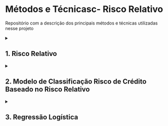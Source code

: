 # Métodos e Técnicasc- Risco Relativo
Repositório com a descrição dos principais métodos e técnicas utilizadas nesse projeto

<details>

<summary> <h2> 1. Risco Relativo </h2></summary>

Para o caso desse projeto, será analisado se, por exemplo, para uma variável como a idade, uma determinada faixa etária apresenta maior risco de inadimplência que outra, identificando se certos grupos são mais propensos a não cumprir com suas obrigações financeiras.  Esses grupos são os quartis da amostra, segmentados previamente como mostrado em **Cálculo dos quartis**: 

<details> <summary> <h4> Cálculo dos quartis </h4>  - Clique em ▶ para ver os detalhes </summary> 

****

Aqui, foi obtida a segmentação das seguintes variáveis em quartis:

**age | last_month_salary | number_dependents | total_loan | total_90_days_overdue | using lines not secured personal assets | debt_ratio**

O código utilizado para a segmentação foi o seguinte:

```sql
  SELECT *,
    NTILE(4) OVER (ORDER BY age) AS age_quartiles,
    NTILE(4) OVER (ORDER BY last_month) AS last_month_quartiles,
    NTILE(4) OVER (ORDER BY number_dependents) AS number_dependents_quartiles,
    NTILE(4) OVER (ORDER BY total_loan) AS total_loan_quartiles,
    NTILE(4) OVER (ORDER BY total_90_days_overdue) AS total_90_days_overdue_quartiles,
    NTILE(4) OVER (ORDER BY total_lines) AS total_lines_quartiles,
    NTILE(4) OVER (ORDER BY debt_ratio) AS debt_ratio_quartiles
  FROM `dados_proj3.proj3_unified_table2`
```
</details>

O cálculo do risco relativo será feito para cada quartil, conforme a fórmula:

$$𝑅𝑅_{Q_n}= \frac{\tau_{Q_n}}{\tau_{Q_x, Q_y, Q_z}}$$

Onde, 

$\tau_{Q_n}$ é a taxa de inadimplência do quartil *n*

$\tau_{Q_x, Q_y, Q_z}$ é a taxa de inadimplência dos outros quartis.

Para o cálculo de Risco Relativo no Big Query, foi utilizado o seguinte raciocínio:

$\tau_{Q_1}$ é calculado como a média da variável *default_flag* no quartil *n*. Como a variável *default_flag* tem valor 1 para inadimplentes e 0 para adimplentes, a soma dessa variável dentro do quartil 1, dividida pelo número de observações no quartil, nos dá a taxa de inadimplência para aquele grupo:

$$\tau_{Q_n}= media(\textup{default flag(Qn)})$$

e

$$\tau_{Q_x, Q_y, Q_z}= \frac{\sum (\textup{default flag}) - \Sigma (\textup{default flag (Qn)})}{N-N_{Qn}}$$

Onde,

- $\sum (\textup{default flag})$ é a soma total dos valores da variável default_flag.
- $\Sigma (\textup{default flag (Qn)}$ é a soma dos valores da variável default_flag no quartil n.
- $N$ é o número total de observações na amostra.
- $N_{Qn}$ é o número de observações no quartil *n*.

Esse cálculo nos permitirá comparar a taxa de inadimplência do quartil n com os outros quartis, ajudando a identificar se existe um grupo de cada variável com maior risco de inadimplência.

O risco relativo e a classificação dos grupos foram feitas em um mesmo código e será melhor detalhado abaixo:

```sql
-- Dividindo os dados em quartis com NTILE
WITH quartiles_table AS (
  SELECT *,
    NTILE(4) OVER (ORDER BY age) AS age_quartiles,
    NTILE(4) OVER (ORDER BY last_month) AS last_month_quartiles,
    NTILE(4) OVER (ORDER BY number_dependents) AS number_dependents_quartiles,
    NTILE(4) OVER (ORDER BY total_loan) AS total_loan_quartiles,
    NTILE(4) OVER (ORDER BY total_90_days_overdue) AS total_90_days_overdue_quartiles,
    NTILE(4) OVER (ORDER BY total_lines) AS total_lines_quartiles,
    NTILE(4) OVER (ORDER BY debt_ratio) AS debt_ratio_quartiles
  FROM `dados_proj3.proj3_unified_table2`
),

total_measurements AS (
  SELECT
    SUM(default_flag) AS sum_default,
    COUNT(*) AS total
  FROM quartiles_table
),

age_relative_risks AS (
  SELECT
    age_quartiles AS quartile,
    min(age) AS lower_age,
    max(age) AS upper_age,
    AVG(default_flag) / ((total_measurements.sum_default - SUM(default_flag)) / (total_measurements.total - COUNT(*))) AS relative_risk
  FROM quartiles_table, total_measurements
  GROUP BY age_quartiles, total_measurements.sum_default, total_measurements.total
),

last_month_relative_risks AS (
  SELECT
    last_month_quartiles AS quartile,
    min(last_month) AS lower_last_month,
    max(last_month) AS upper_last_month,
    AVG(default_flag) / ((total_measurements.sum_default - SUM(default_flag)) / (total_measurements.total - COUNT(*))) AS relative_risk
  FROM quartiles_table, total_measurements
  GROUP BY last_month_quartiles, total_measurements.sum_default, total_measurements.total
),

number_dependents_relative_risks AS (
  SELECT
    number_dependents_quartiles AS quartile,
    min(number_dependents) AS lower_number_dependents,
    max(number_dependents) AS upper_number_dependents,
    AVG(default_flag) / ((total_measurements.sum_default - SUM(default_flag)) / (total_measurements.total - COUNT(*))) AS relative_risk
  FROM quartiles_table, total_measurements
  GROUP BY number_dependents_quartiles, total_measurements.sum_default, total_measurements.total
),

total_loan_relative_risks AS (
  SELECT
    total_loan_quartiles AS quartile,
    min(total_loan) AS lower_total_loan,
    max(total_loan) AS upper_total_loan,
    AVG(default_flag) / ((total_measurements.sum_default - SUM(default_flag)) / (total_measurements.total - COUNT(*))) AS relative_risk
  FROM quartiles_table, total_measurements
  GROUP BY total_loan_quartiles, total_measurements.sum_default, total_measurements.total
),

total_90_days_overdue_relative_risks AS (
  SELECT
    total_90_days_overdue_quartiles AS quartile,
    min(total_90_days_overdue) AS lower_total_90_days_overdue,
    max(total_90_days_overdue) AS upper_total_90_days_overdue,
    AVG(default_flag) / ((total_measurements.sum_default - SUM(default_flag)) / (total_measurements.total - COUNT(*))) AS relative_risk
  FROM quartiles_table, total_measurements
  GROUP BY total_90_days_overdue_quartiles, total_measurements.sum_default, total_measurements.total
),

total_lines_relative_risks AS (
  SELECT
    total_lines_quartiles AS quartile,
    min(total_lines) AS lower_total_lines,
    max(total_lines) AS upper_total_lines,
    AVG(default_flag) / ((total_measurements.sum_default - SUM(default_flag)) / (total_measurements.total - COUNT(*))) AS relative_risk
  FROM quartiles_table, total_measurements
  GROUP BY total_lines_quartiles, total_measurements.sum_default, total_measurements.total
),

debt_ratio_relative_risks AS (
  SELECT
    debt_ratio_quartiles AS quartile,
    min(debt_ratio) AS lower_debt_ratio,
    max(debt_ratio) AS upper_debt_ratio,
    AVG(default_flag) / ((total_measurements.sum_default - SUM(default_flag)) / (total_measurements.total - COUNT(*))) AS relative_risk
  FROM quartiles_table, total_measurements
  GROUP BY debt_ratio_quartiles, total_measurements.sum_default, total_measurements.total
)

SELECT 
  a.quartile AS quartiles,
  a.relative_risk AS age_relative_risk,
  a.lower_age,
  a.upper_age,
  CASE
    WHEN a.relative_risk < 1 THEN 'Grupo que não apresenta risco'
    WHEN a.relative_risk > 1 THEN 'Grupo de Risco'
  END AS age_classification,

  b.relative_risk AS last_month_relative_risk,
  b.lower_last_month,
  b.upper_last_month,
  CASE
    WHEN b.relative_risk < 1 THEN 'Grupo que não apresenta risco'
    WHEN b.relative_risk > 1 THEN 'Grupo de Risco'
  END AS last_month_classification,

  c.relative_risk AS number_dependents_relative_risk,
  c.lower_number_dependents,
  c.upper_number_dependents,
  CASE
    WHEN c.relative_risk < 1 THEN 'Grupo que não apresenta risco'
    WHEN c.relative_risk > 1 THEN 'Grupo de Risco'
  END AS number_dependents_classification,

  d.relative_risk AS total_loan_relative_risk,
  d.lower_total_loan,
  d.upper_total_loan,
  CASE
    WHEN d.relative_risk < 1 THEN 'Grupo que não apresenta risco'
    WHEN d.relative_risk > 1 THEN 'Grupo de Risco'
  END AS total_loan_classification,
  
  e.relative_risk AS total_90_days_overdue_relative_risk,
  e.lower_total_90_days_overdue,
  e.upper_total_90_days_overdue,
  CASE
    WHEN e.relative_risk < 1 THEN 'Grupo que não apresenta risco'
    WHEN e.relative_risk > 1 THEN 'Grupo de Risco'
  END AS total_90_days_overdue_classification,

  f.relative_risk AS total_lines_relative_risk,
  f.lower_total_lines,
  f.upper_total_lines,
  CASE
    WHEN f.relative_risk < 1 THEN 'Grupo que não apresenta risco'
    WHEN f.relative_risk > 1 THEN 'Grupo de Risco'
  END AS total_lines_classification,
  
  g.relative_risk AS debt_ratio_relative_risk,
  g.lower_debt_ratio,
  g.upper_debt_ratio,
  CASE
    WHEN g.relative_risk < 1 THEN 'Grupo que não apresenta risco'
    WHEN g.relative_risk > 1 THEN 'Grupo de Risco'
  END AS debt_ratio_classification

FROM 
  age_relative_risks a
  JOIN last_month_relative_risks b ON a.quartile = b.quartile
  JOIN number_dependents_relative_risks c ON a.quartile = c.quartile
  JOIN total_loan_relative_risks d ON a.quartile = d.quartile
  JOIN total_90_days_overdue_relative_risks e ON a.quartile = e.quartile
  JOIN total_lines_relative_risks f ON a.quartile = f.quartile
  JOIN debt_ratio_relative_risks g ON a.quartile = g.quartile
ORDER BY a.quartile;

```

Embaixo, detalho as tabelas auxiliares feitas e o que elas representam:

**quartiles_table:**

Nessa tabela foi obtida a segmentação em quartis das oito variáveis (**age | last_month_salary | number_dependents | total_loan | total_90_days_overdue | using lines not secured personal assets | debt_ratio).**

**total_measurements:**

Nessa tabela, foi feita a soma da variável default_flag ( $\sum (\textup{default flag})$ ) e a contagem do total de linhas da tabela unificada (Para o cálculo de $N$ ). 

```sql
total_measurements AS (
  SELECT
    SUM(default_flag) AS sum_default,
    COUNT(*) AS total
  FROM quartiles_table
),
```

Onde,

`SUM(default_flag) AS sum_default` é $\sum (\textup{default flag})$

COUNT(*) AS total é $N$

***variável*_risks:**

Foram construídas um total de oito tabelas auxiliares, uma para cada variável para o cálculo do risco relativo de cada quartil. Ex.:

```sql
age_relative_risks AS (
  SELECT
    age_quartiles AS quartile,
    a.lower_age,
	  a.upper_age,
    AVG(default_flag) / ((total_measurements.sum_default - SUM(default_flag)) / (total_measurements.total - COUNT(*))) AS relative_risk
  FROM quartiles_table, total_measurements
  GROUP BY age_quartiles, total_measurements.sum_default, total_measurements.total
),
```

Onde,

- `AVG(default_flag)` é $\tau_{Q_n}= media(\textup{default flag(Qn)})$
- `((total_measurements.sum_default - SUM(default_flag)) / (total_measurements.total - COUNT(*)))` é $\tau_{Q_x, Q_y, Q_z}$
- `AVG(default_flag) / ((total_measurements.sum_default - SUM(default_flag)) / (total_measurements.total - COUNT(*))) AS relative_risk` é $RR$

No final, foram agrupadas todas as tabelas pelos quartiles de cada um, usando o comando JOIN e os $RR$ de cada variável foi classificado de acordo com essa tabela:

| RR | Interpretação |
| --- | --- |
| =1 | ausência de associação |
| <1 | fator de proteção |
| >1 | fator de risco |

Usando o comando CASE. Ex:

```sql
  CASE
    WHEN a.relative_risk < 1 THEN 'Sem Risco de Inadimplência'
    WHEN a.relative_risk > 1 THEN 'Risco de Inadimplência'
  END AS age_classification,
```
**Tabela com a segmentação dos grupos de acordo com cada variável:
| quartis | last_month relative_risk | last_month (min) | last_month (max) | last_month classification | number_dependents relative_risk | number_dependents (min) | number_dependents (max) | number_dependents classification | total_lines relative_risk | total_lines (min) | total_lines (max) | total_lines classification | debt_ratio relative_risk | debt_ratio (min) | debt_ratio (max) | debt_ratio classification |
| --- | --- | --- | --- | --- | --- | --- | --- | --- | --- | --- | --- | --- | --- | --- | --- | --- |
| 1 | 1,949529054 | 0 | R$3944,00 | Risco de Inadimplência | 0,658798838 | 0 | 0 | Sem Risco de Inadimplência | 0,039086483 | 0 | 0,028829832 | Sem Risco de Inadimplência | 0,746959956 | 0 | 0,181105577 | Sem Risco de Inadimplência |
| 2 | 0,961747393 | R$3947,00 | R$5400,00 | Sem Risco de Inadimplência | 0,769668123 | 0 | 0 | Sem Risco de Inadimplência | 0,004830737 | 0,028830012 | 0,144361012 | Sem Risco de Inadimplência | 0,823739618 | 0,181122062 | 0,369246406 | Sem Risco de Inadimplência |
| 3 | 0,987142489 | R$5400,00 | R$7495,00 | Sem Risco de Inadimplência | 1,101057634 | 0 | 1 | Risco de Inadimplência | 0,146706137 | 0,144373673 | 0,529282357 | Sem Risco de Inadimplência | 1,453406147 | 0,369278625 | 0,881271543 | Risco de Inadimplência |
| 4 | 0,392771434 | R$7495,00 | R$1560100,00 | Sem Risco de Inadimplência | 1,596238587 | 1 | 13 | Risco de Inadimplência | 46,1104476 | 0,52937284 | 22000 | Risco de Inadimplência | 1,047840157 | 0,881365417 | 307001 | Risco de Inadimplência |
</details>

<details> <summary> <h2>2. Modelo de Classificação Risco de Crédito Baseado no Risco Relativo </h2> </summary>

### Classificação com base nos Scores

Aqui, o objetivo é classificar os clientes como  “Mau pagador” e “Bom pagador”  de acordo com todas as variáveis disponíveis no banco de dados. Essa classificação, tem como propósito modelar meu banco de dados para que se possa avaliar futuros clientes de acordo com as diferentes variáveis do meu modelo.

Afim de obter essa classificação, as categorias “Mau pagador” e “Bom pagador” de cada uma das 7 variáveis foi convertida em variáveis Dummies:

- Mau pagador = 1
- Bom pagador = 0

Parte do código, somente com as classificações:

```sql
SELECT 
  a.user_id,
  a.default_flag,
  h.relative_risk AS age_relative_risk,
  a.age_quartiles,
  h.lower_age,
  h.upper_age,
  CASE
    WHEN h.relative_risk < 1 THEN 0 ELSE 1
  END AS age_risk_dummy,

  b.relative_risk AS last_month_relative_risk,
  a.last_month_quartiles,
  b.lower_last_month,
  b.upper_last_month,
  CASE
    WHEN b.relative_risk < 1 THEN 0 ELSE 1
  END AS last_month_risk_dummy,

  c.relative_risk AS number_dependents_relative_risk,
  a.number_dependents_quartiles,
  c.lower_number_dependents,
  c.upper_number_dependents,
  CASE
    WHEN c.relative_risk < 1 THEN 0 ELSE 1
  END AS number_dependents_risk_dummy,

  d.relative_risk AS total_loan_relative_risk,
  a.total_loan_quartiles,
  d.lower_total_loan,
  d.upper_total_loan,
  CASE
    WHEN d.relative_risk < 1 THEN 0 ELSE 1
  END AS total_loan_risk_dummy,
  
  e.relative_risk AS total_90_days_overdue_relative_risk,
  a.total_90_days_overdue_quartiles,
  e.lower_total_90_days_overdue,
  e.upper_total_90_days_overdue,
  CASE
    WHEN e.relative_risk < 1 THEN 0 ELSE 1
  END AS total_90_days_overdue_risk_dummy,

  f.relative_risk AS total_lines_relative_risk,
  a.total_lines_quartiles,
  f.lower_total_lines,
  f.upper_total_lines,
  CASE
    WHEN f.relative_risk < 1 THEN 0 ELSE 1
  END AS total_lines_risk_dummy,
  
  g.relative_risk AS debt_ratio_relative_risk,
  a.debt_ratio_quartiles,
  g.lower_debt_ratio,
  g.upper_debt_ratio,
  CASE
    WHEN g.relative_risk < 1 THEN 0 ELSE 1
  END AS debt_ratio_risk_dummy

FROM 
  quartiles_table a
  JOIN age_relative_risks h ON a.age_quartiles = h.quartile
  JOIN last_month_relative_risks b ON a.last_month_quartiles = b.quartile
  JOIN number_dependents_relative_risks c ON a.number_dependents_quartiles = c.quartile
  JOIN total_loan_relative_risks d ON a.total_loan_quartiles = d.quartile
  JOIN total_90_days_overdue_relative_risks e ON a.total_90_days_overdue_quartiles = e.quartile
  JOIN total_lines_relative_risks f ON a.total_lines_quartiles = f.quartile
  JOIN debt_ratio_relative_risks g ON a.debt_ratio_quartiles = g.quartile
),
```

Assim, foi possível somar os valores dummies, no qual o score final, chamado de risk_score, poderia ter um valor de de 0 a 7.

```sql
-- Calculando a pontuação final
final_scores AS (
  SELECT *,
    (age_risk_dummy + last_month_risk_dummy + number_dependents_risk_dummy + total_loan_risk_dummy + total_90_days_overdue_risk_dummy + total_lines_risk_dummy + debt_ratio_risk_dummy) AS risk_score
  FROM risk_classification
),
```

 Com esses valores em mãos foi estabelecido um valor de corte para a variável risk_score, no qual, acima desse valor, o cliente seria classificado como “mau pagador” e abaixo como “bom pagador”.

O valor de corte foi determinado pelo valor da taxa de inadimplência para cada um dos possíveis risk_score. A taxa de inadimplência ($\tau_i$ ) foi calculada dividindo o somatório do *default_flag* para cada risk_score pelo quantidade total de valores da variável *default_flag*. 

$$\tau_i=\frac{\sum(\text{default flag)}_i}{N}$$

Onde, 

- $N$ é o número total de observações na amostra.

Código:

```sql
-- Calcular a taxa de inadimplência para cada faixa de pontuação
risk_distribution AS (
  SELECT
    risk_score,
    --COUNT(*) AS total_users,
    --SUM(default_flag) AS total_defaults,
    SUM(default_flag) / COUNT(*) AS default_rate
  FROM final_scores
  GROUP BY risk_score
  ORDER BY risk_score
),
```

Com esse cálculo temos a taxa de inadimplência para cada grupo de risk_score. Os valores encontrados, se encontram na tabela abaixo:

| risk_score | $\tau_i $ |
| --- | --- |
| 1 | 0.00018601190476190475 |
| 2 | 0.0019365250134480904 |
| 3 | 0.00579496364977347 |
| 4 | 0.022197201222454561 |
| 5 | 0.07903780068728522 |
| 6 | 0.17396449704142011 |
| 7 | 0.255813953488 |

Baseado no valor das taxas $\tau_i$  pra 

Nesse código foi utilizado o seguinte critério de classificação:

taxa > 0.1:  “Mau pagador” 

Taxa < 0.1: “Bom pagador”

Essa classificação foi adicionada na tabela como a variável ***risk_class.***

```sql
classified_users AS (
  SELECT risk_score,
    default_rate,
    CASE
      WHEN default_rate >= 0.1 THEN 'Mau Pagador'
      ELSE 'Bom Pagador'
    END AS risk_class
  FROM risk_distribution
)

-- Visualizar a distribuição e taxa de inadimplência para cada faixa de pontuação
SELECT *
FROM final_scores final
JOIN  classified_users class ON final.risk_score = class.risk_score

```



### Validação do Modelo

Agora, para testar se essa classificação prevê bem o risco de crédito, foi utilizado a matriz de confusão no Google Colab.

A matriz de confusão é uma métrica de performance dos algoritmos de classificação. Vamos utilizá-la para testar esse modelo:

No Google Colab, exportei os dados da tabela com todas as variáveis dummy, assim como o risk_score e a variável  ***risk_class*** com a classificação do cliente como “Bons pagadores” e “Maus pagadores”

![Untitled (6)](https://github.com/annesantos1990/methods_techniques_risk_relative/assets/166059836/8f7c576c-d938-442c-aff0-a7e4c492bef9)




Feito isso, a variável risk_class foi reclassificada em valores numéricas, onde Mau Pagador recebeu valor 1 e Bons Pagadores recebeu valor 0:

```python
from sklearn.metrics import confusion_matrix, classification_report
import seaborn as sns
import matplotlib.pyplot as plt

# Definir o ponto de corte e calcular a coluna 'predicted_default'
cut_off = 3  # Ajuste conforme necessário
df3['predicted_default'] = df3['risk_class'].apply(lambda x: 1 if x == "Mau Pagador" else 0)
```

E essa nova variável, no qual tem as informações do nosso modelo de classificação foi comparada com a variável default_flag que já é a variável com as informações dos adimplentes e inadimplentes.

Assim, podemos avaliar se o modelo de classificação construído para detectar “Bons Pagadores” e “Maus Pagadores” é um bom modelo.

Para avaliar o desempenho do modelo, foi utilizado a matriz de confusão, que fornece informações sobre a precisão das previsões em relação aos valores reais. A classificação é separada em valores positivos e negativos. Para esclarecer melhor, vejamos alguns exemplos:

- Verificar se o modelo detecta corretamente uma pessoa tem câncer:
    - Tem câncer (positivo), não tem câncer (negativo)
- Detecção de cachorro e gatos em fotografias:
    - gato (positivo), cachorro (negativo - não é um gato)

Como pode-se observar, o critério para determinar o que é positivo ou negativo varia conforme o caso. No entanto, o negativo pode ser interpretado como a negação do positivo.

Para o nosso caso, consideramos que positivo é um “bom pagador” e negativo é um “mau pagador”.

- Falsos negativos seriam bons pagadores sendo classificados como maus pagadores;
- Falsos positivo seriam maus pagadores sendo classificados como bons pagadores;

Junto com a matriz de confusão também tem outras métricas que também são avaliadas como:

- Acurácia: A proporção de todas as previsões corretas (positivas e negativas) em relação ao total de previsões;;
- Precisão: A proporção de verdadeiros positivos em relação ao total de previsões positivas. Isto mede a exatidão das previsões positivas do modelo;
- Recall: A proporção de verdadeiros positivos em relação ao total de casos realmente positivos. Isto mede a capacidade do modelo de identificar corretamente todos os casos positivos;
- F1-score: Uma medida que equilibra a precisão e o recall, calculada como a média harmônica dessas duas métricas.

Para o meu modelo de classificação, é importante que eu diminua os falsos positivos ou falsos negativos?

- Falsos positivos: Mal pagador sendo classificado como Bom pagador
- Falsos positivos: Bom pagador sendo classificado como Mau pagador

Se eu quero reduzir a probabilidade de inadimplências e perdas, temos que focar em diminuir os falsos positivos.

![1_ql1siLJsgfdmnabD4Jy8kg](https://github.com/annesantos1990/methods_techniques_risk_relative/assets/166059836/e76589fa-2486-4ed1-bb8d-88da4c688aa0)

- Assim, o **ppv** (**Positive Predictive Value (PPV) ou precisão)** precisa dar alto, porque teremos menos falsos positivos, aumentando a precisão positiva
- E o **recall da variável negativa** precisa  ser elevado, porque, entre todos os valores verdadeiramente negativos, precisamos que haja poucos falsos positivos (significando que o modelo previu um valor positivo quando, na verdade, é verdadeiramente negativo).

Na linguagem do nosso modelo, isso significa que:

- O ppv precisa ser alto, porque teremos menos maus Pagadores sendo classificado como bons pagadores, aumentando a precisão das previsões positiva.
- E o recall da variável negativa precisa ser alto, porque, entre todos os valores verdadeiramente de maus Pagadores, preciso que haja poucos maus pagadores sendo classificado como bons pagadores.

Em resumo, queremos que nosso modelo detecte bem os maus pagadores e nos traga poucos falsos positivos, garantindo que os bons pagadores não sejam erroneamente classificados como maus pagadores.

Código para avaliar o modelo com a matriz de confusão e as métricas supracitadas:

```python
# Variável real e predita
# Aqui default_flag é a variável real, pois ela já nos traz a informação se um cliente é inadimplente ou adimplente
# E temos o nosso modelo que é a variável "predicted_default"
y_true = df['default_flag']
y_pred = df3['predicted_default']

# Matriz de confusão para avaliar se meu modelo com a nova variável "predicted_default" é um bom modelo.
conf_matrix = confusion_matrix(y_true, y_pred)

# Relatório de classificação
class_report = classification_report(y_true, y_pred)

print("Matriz de Confusão:")
print(conf_matrix)
print("\nRelatório de Classificação:")
print(class_report)

# Visualizar a matriz de confusão
sns.heatmap(conf_matrix, annot=True, fmt='d', cmap='Blues', xticklabels=['Bom Pagador', 'Mau Pagador'], yticklabels=['Bom Pagador', 'Mau Pagador'])
plt.xlabel('Predicted')
plt.ylabel('Actual')
plt.title('Matriz de Confusão')
plt.show()
```
</details>

<details> <summary> <h2>3. Regressão Logística </h2></summary>

A modelo de regressão logística foi proposto como uma alternativa ao modelo anterior, que não alcançou métricas de desempenho satisfatórias. 

A regressão logística é um modelo de classificação onde as variáveis preditoras são contínuas e a variável resposta é binária, geralmente codificada como 0 ou 1. Este modelo é útil para prever a probabilidade de ocorrência de um evento com base nas variáveis independentes.

O código utilizado para a regressão logística e a avaliação das métricas do modelo encontra-se abaixo:

```python
# Selecionar as variáveis independentes e dependentes
X = df[['age', 'last_month', 'number_dependents', 'total_90_days_overdue', 'debt_ratio', 'total_loan']]
y = df['default_flag']
```

```python
# Convertendo y para inteiro.
y = y.astype(int)

# Certifique-se de que y só contém valores binários (0 e 1)
print(y.unique())
```

```python
# Dividir os dados em conjuntos de treinamento e teste
X_train, X_test, y_train, y_test = train_test_split(X, y, test_size=0.25, random_state=42)
```

Foram utilizadas três técnicas diferentes no modelo de Regressão Logística:

1. Class Weight
    
    O parâmetro `class_weight='balanced'` na função de regressão logística do Python foi utilizado para lidar com o problema das classes desbalanceadas na variável `default_flag`. Este parâmetro ajusta automaticamente o peso das classes inversamente proporcional às suas frequências na amostra de dados de treinamento. Em outras palavras, a função de custo é ajustada para penalizar mais os erros cometidos nas classes minoritárias e menos os erros nas classes majoritárias. Isso ajuda o modelo a considerar a importância relativa das classes minoritárias durante o treinamento, resultando em uma melhor performance na predição dessas classes.
    
2. Oversampling
    
    É uma técnica de reamostragem no qual tem com propósito equilibrar a diferença de classes aumentando o número de instâncias da classe minoritária.
    
3. Undersampling
    
    É uma técnica de reamostragem no qual tem com propósito equilibrar essa diferença diminuindo o número de instâncias da classe majoritária.
    

Para ver cada uma delas, acessar o Google Colab: https://colab.research.google.com/drive/1UTQUppbQ1UxoRsXbzcXoNZf4f_LWFN_I?usp=sharing

A que teve maior quantidade de acertos de *Maus Pagadores*, mas ainda assim com boas métricas foi a primeira. Abaixo está o código:

```python
# Inicializar e treinar o modelo de regressão logística com ajuste de pesos das classes
model = LogisticRegression(class_weight='balanced', max_iter=500)
model.fit(X_train, y_train)

# Fazer previsões
y_pred = model.predict(X_test)

# Avaliar o modelo
accuracy = accuracy_score(y_test, y_pred)
report = classification_report(y_test, y_pred)

print("Acurácia do modelo:", accuracy)
print("Relatório de classificação:\n", report)

# Calcular e exibir a matriz de confusão
conf_matrix = confusion_matrix(y_test, y_pred)

plt.figure(figsize=(8, 6))
sns.heatmap(conf_matrix, annot=True, fmt='d', cmap='Blues', xticklabels=['Previsto: Bom Pagador', 'Previsto: Mau Pagador'], yticklabels=['Real: Bom Pagador', 'Real: Mau Pagador'])
plt.xlabel('Classe Prevista')
plt.ylabel('Classe Verdadeira')
plt.title('Matriz de Confusão')
plt.show()
```

Conforme discutido na Seção 2, neste projeto a prioridade foi diminuir os falsos positivos e ter também boa quantidade de acertos de *Maus Pagadores*. Por isso, o formato de regressão logística com o ***Class Weight*** foi o escolhido, pois ele teve os fatores supracitados.




Para mais detalhes acessar o [Notebook do Google Colab](https://colab.research.google.com/drive/1UTQUppbQ1UxoRsXbzcXoNZf4f_LWFN_I?usp=sharing/) .

</details>
